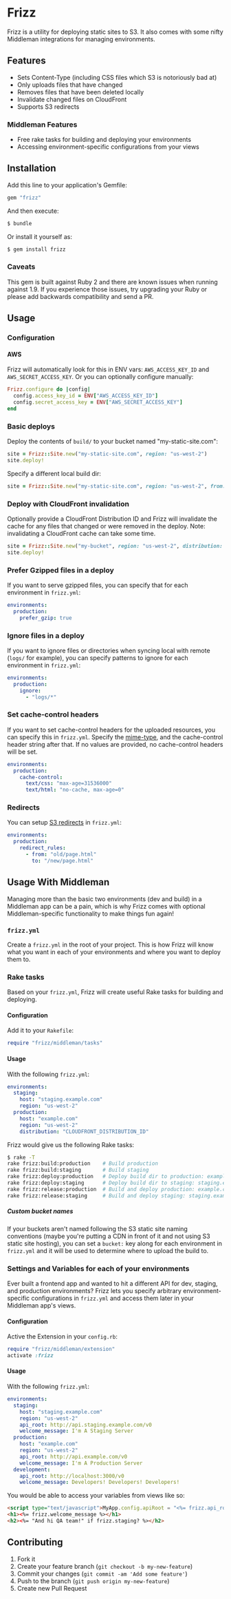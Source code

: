 # Frizz

Frizz is a utility for deploying static sites to S3. It also comes with
some nifty Middleman integrations for managing environments.

## Features

* Sets Content-Type (including CSS files which S3 is notoriously bad at)
* Only uploads files that have changed
* Removes files that have been deleted locally
* Invalidate changed files on CloudFront
* Supports S3 redirects

### Middleman Features

* Free rake tasks for building and deploying your environments
* Accessing environment-specific configurations from your views

## Installation

Add this line to your application's Gemfile:

```ruby
gem "frizz"
```

And then execute:

```bash
$ bundle
```

Or install it yourself as:

```bash
$ gem install frizz
```

### Caveats

This gem is built against Ruby 2 and there are known issues when running
against 1.9. If you experience those issues, try upgrading your Ruby or please
add backwards compatibility and send a PR.

## Usage

### Configuration

#### AWS

Frizz will automatically look for this in ENV vars: `AWS_ACCESS_KEY_ID`
and `AWS_SECRET_ACCESS_KEY`. Or you can optionally configure manually:

```ruby
Frizz.configure do |config|
  config.access_key_id = ENV["AWS_ACCESS_KEY_ID"]
  config.secret_access_key = ENV["AWS_SECRET_ACCESS_KEY"]
end
```

### Basic deploys

Deploy the contents of `build/` to your bucket named "my-static-site.com":

```ruby
site = Frizz::Site.new("my-static-site.com", region: "us-west-2")
site.deploy!
```

Specify a different local build dir:

```ruby
site = Frizz::Site.new("my-static-site.com", region: "us-west-2", from: "build/public")
```

### Deploy with CloudFront invalidation

Optionally provide a CloudFront Distribution ID and Frizz will invalidate
the cache for any files that changed or were removed in the deploy. Note:
invalidating a CloudFront cache can take some time.

```ruby
site = Frizz::Site.new("my-bucket", region: "us-west-2", distribution: "DISTRIBUTION_ID")
site.deploy!
```

### Prefer Gzipped files in a deploy

If you want to serve gzipped files, you can specify that for each environment in `frizz.yml`:

```yaml
environments:
  production:
    prefer_gzip: true
```

### Ignore files in a deploy

If you want to ignore files or directories when syncing local with remote
(`logs/` for example), you can specify patterns to ignore for each environment
in `frizz.yml`:

```yaml
environments:
  production:
    ignore:
      - "logs/*"
```

### Set cache-control headers

If you want to set cache-control headers for the uploaded resources, you can specify
this in `frizz.yml`. Specify the [mime-type](https://developer.mozilla.org/en-US/docs/Web/HTTP/Basics_of_HTTP/MIME_types),
and the cache-control header string after that. If no values are provided, no cache-control headers will be set.


```yaml
environments:
  production:
    cache-control:
      text/css: "max-age=31536000"
      text/html: "no-cache, max-age=0"
```

### Redirects

You can setup [S3 redirects](http://docs.aws.amazon.com/AmazonS3/latest/dev/how-to-page-redirect.html)
in `frizz.yml`:

```yaml
environments:
  production:
    redirect_rules:
      - from: "old/page.html"
        to: "/new/page.html"
```

## Usage With Middleman

Managing more than the basic two environments (dev and build) in a Middleman app
can be a pain, which is why Frizz comes with optional Middleman-specific
functionality to make things fun again!

### `frizz.yml`

Create a `frizz.yml` in the root of your project. This is how Frizz will know
what you want in each of your environments and where you want to deploy them
to.

### Rake tasks

Based on your `frizz.yml`, Frizz will create useful Rake tasks for building
and deploying.

#### Configuration

Add it to your `Rakefile`:

```ruby
require "frizz/middleman/tasks"
```

#### Usage

With the following `frizz.yml`:

```yaml
environments:
  staging:
    host: "staging.example.com"
    region: "us-west-2"
  production:
    host: "example.com"
    region: "us-west-2"
    distribution: "CLOUDFRONT_DISTRIBUTION_ID"
```

Frizz would give us the following Rake tasks:

```bash
$ rake -T
rake frizz:build:production    # Build production
rake frizz:build:staging       # Build staging
rake frizz:deploy:production   # Deploy build dir to production: example.com
rake frizz:deploy:staging      # Deploy build dir to staging: staging.example.com
rake frizz:release:production  # Build and deploy production: example.com
rake frizz:release:staging     # Build and deploy staging: staging.example.com
```

##### Custom bucket names

If your buckets aren't named following the S3 static site naming conventions
(maybe you're putting a CDN in front of it and not using S3 static site
hosting), you can set a `bucket:` key along for each environment in `frizz.yml`
and it will be used to determine where to upload the build to.

### Settings and Variables for each of your environments

Ever built a frontend app and wanted to hit a different API for dev, staging,
and production environments? Frizz lets you specify arbitrary environment-specific
configurations in `frizz.yml` and access them later in your Middleman app's views.

#### Configuration

Active the Extension in your `config.rb`:

```ruby
require "frizz/middleman/extension"
activate :frizz
```

#### Usage

With the following `frizz.yml`:

```yaml
environments:
  staging:
    host: "staging.example.com"
    region: "us-west-2"
    api_root: http://api.staging.example.com/v0
    welcome_message: I'm A Staging Server
  production:
    host: "example.com"
    region: "us-west-2"
    api_root: http://api.example.com/v0
    welcome_message: I'm A Production Server
  development:
    api_root: http://localhost:3000/v0
    welcome_message: Developers! Developers! Developers!
```

You would be able to access your variables from views like so:

```html
<script type="text/javascript">MyApp.config.apiRoot = "<%= frizz.api_root %>";</script>
<h1><%= frizz.welcome_message %></h1>
<h2><%= "And hi QA team!" if frizz.staging? %></h2>
```

## Contributing

1. Fork it
2. Create your feature branch (`git checkout -b my-new-feature`)
3. Commit your changes (`git commit -am 'Add some feature'`)
4. Push to the branch (`git push origin my-new-feature`)
5. Create new Pull Request
